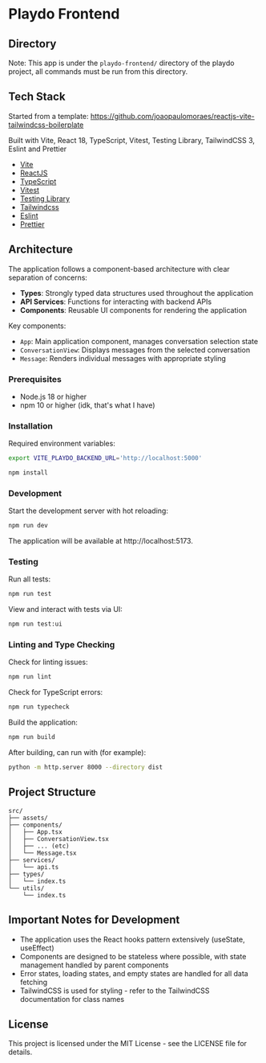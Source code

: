 # Playdo Frontend

## Directory

Note: This app is under the `playdo-frontend/` directory of the playdo project, all commands must be run from this
directory.

## Tech Stack

Started from a template: https://github.com/joaopaulomoraes/reactjs-vite-tailwindcss-boilerplate

Built with Vite, React 18, TypeScript, Vitest, Testing Library, TailwindCSS 3, Eslint and Prettier

- [Vite](https://vitejs.dev)
- [ReactJS](https://reactjs.org)
- [TypeScript](https://www.typescriptlang.org)
- [Vitest](https://vitest.dev)
- [Testing Library](https://testing-library.com)
- [Tailwindcss](https://tailwindcss.com)
- [Eslint](https://eslint.org)
- [Prettier](https://prettier.io)

## Architecture

The application follows a component-based architecture with clear separation of concerns:

- **Types**: Strongly typed data structures used throughout the application
- **API Services**: Functions for interacting with backend APIs
- **Components**: Reusable UI components for rendering the application

Key components:

- `App`: Main application component, manages conversation selection state
- `ConversationView`: Displays messages from the selected conversation
- `Message`: Renders individual messages with appropriate styling

### Prerequisites

- Node.js 18 or higher
- npm 10 or higher (idk, that's what I have)

### Installation

Required environment variables:

```bash
export VITE_PLAYDO_BACKEND_URL='http://localhost:5000'
```

```bash
npm install
```

### Development

Start the development server with hot reloading:

```bash
npm run dev
```

The application will be available at http://localhost:5173.

### Testing

Run all tests:

```bash
npm run test
```

View and interact with tests via UI:

```bash
npm run test:ui
```

### Linting and Type Checking

Check for linting issues:

```bash
npm run lint
```

Check for TypeScript errors:

```bash
npm run typecheck
```

Build the application:

```bash
npm run build
```

After building, can run with (for example):

```bash
python -m http.server 8000 --directory dist
```

## Project Structure

```
src/
├── assets/
├── components/
│   ├── App.tsx
│   ├── ConversationView.tsx
│   ├── ... (etc)
│   └── Message.tsx
├── services/
│   └── api.ts
├── types/
│   └── index.ts
└── utils/
    └── index.ts
```

## Important Notes for Development

- The application uses the React hooks pattern extensively (useState, useEffect)
- Components are designed to be stateless where possible, with state management handled by parent components
- Error states, loading states, and empty states are handled for all data fetching
- TailwindCSS is used for styling - refer to the TailwindCSS documentation for class names

## License

This project is licensed under the MIT License - see the LICENSE file for details.
